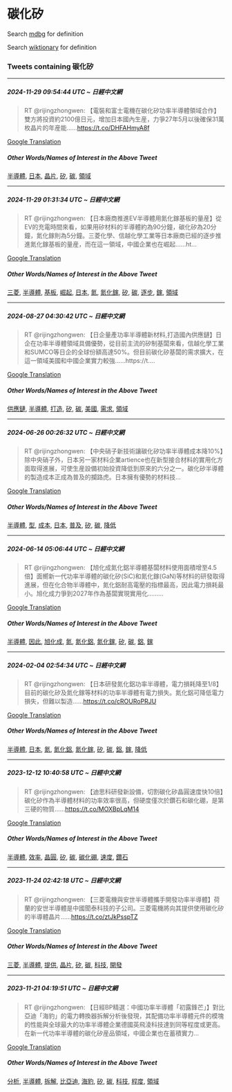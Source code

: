 # 碳化矽

Search [mdbg](https://www.mdbg.net/chinese/dictionary?page=worddict&wdrst=0&wdqb=碳化矽) for definition

Search [wiktionary](https://en.wiktionary.org/wiki/碳化矽) for definition

### Tweets containing 碳化矽

___
##### 2024-11-29 09:54:44 UTC ~ 日經中文網
> RT @rijingzhongwen: 【電裝和富士電機在碳化矽功率半導體領域合作】雙方將投資約2100億日元，增加日本國內生産，力爭27年5月以後確保31萬枚晶片的年産能……https://t.co/DHFAHmyA8f

[Google Translation](https://translate.google.com/?hi=en&tab=TT&sl=zh-CN&tl=en&op=translate&text=RT+%40rijingzhongwen%3A+%E3%80%90%E9%9B%BB%E8%A3%9D%E5%92%8C%E5%AF%8C%E5%A3%AB%E9%9B%BB%E6%A9%9F%E5%9C%A8%E7%A2%B3%E5%8C%96%E7%9F%BD%E5%8A%9F%E7%8E%87%E5%8D%8A%E5%B0%8E%E9%AB%94%E9%A0%98%E5%9F%9F%E5%90%88%E4%BD%9C%E3%80%91%E9%9B%99%E6%96%B9%E5%B0%87%E6%8A%95%E8%B3%87%E7%B4%842100%E5%84%84%E6%97%A5%E5%85%83%EF%BC%8C%E5%A2%9E%E5%8A%A0%E6%97%A5%E6%9C%AC%E5%9C%8B%E5%85%A7%E7%94%9F%E7%94%A3%EF%BC%8C%E5%8A%9B%E7%88%AD27%E5%B9%B45%E6%9C%88%E4%BB%A5%E5%BE%8C%E7%A2%BA%E4%BF%9D31%E8%90%AC%E6%9E%9A%E6%99%B6%E7%89%87%E7%9A%84%E5%B9%B4%E7%94%A3%E8%83%BD%E2%80%A6%E2%80%A6https%3A%2F%2Ft.co%2FDHFAHmyA8f)
##### Other Words/Names of Interest in the Above Tweet
[半導體](半導體.md), [日本](日本.md), [晶片](晶片.md), [矽](矽.md), [碳](碳.md), [領域](領域.md)
___
##### 2024-11-29 01:31:34 UTC ~ 日經中文網
> RT @rijingzhongwen: 【日本廠商推進EV半導體用氮化鎵基板的量産】從EV的充電時間來看，如果用矽材料的半導體約為90分鐘，碳化矽為20分鐘，氮化鎵則為5分鐘。三菱化學、信越化學工業等日本廠商已經的逐步推進氮化鎵基板的量産，而在這一領域，中國企業也在崛起……ht…

[Google Translation](https://translate.google.com/?hi=en&tab=TT&sl=zh-CN&tl=en&op=translate&text=RT+%40rijingzhongwen%3A+%E3%80%90%E6%97%A5%E6%9C%AC%E5%BB%A0%E5%95%86%E6%8E%A8%E9%80%B2EV%E5%8D%8A%E5%B0%8E%E9%AB%94%E7%94%A8%E6%B0%AE%E5%8C%96%E9%8E%B5%E5%9F%BA%E6%9D%BF%E7%9A%84%E9%87%8F%E7%94%A3%E3%80%91%E5%BE%9EEV%E7%9A%84%E5%85%85%E9%9B%BB%E6%99%82%E9%96%93%E4%BE%86%E7%9C%8B%EF%BC%8C%E5%A6%82%E6%9E%9C%E7%94%A8%E7%9F%BD%E6%9D%90%E6%96%99%E7%9A%84%E5%8D%8A%E5%B0%8E%E9%AB%94%E7%B4%84%E7%82%BA90%E5%88%86%E9%90%98%EF%BC%8C%E7%A2%B3%E5%8C%96%E7%9F%BD%E7%82%BA20%E5%88%86%E9%90%98%EF%BC%8C%E6%B0%AE%E5%8C%96%E9%8E%B5%E5%89%87%E7%82%BA5%E5%88%86%E9%90%98%E3%80%82%E4%B8%89%E8%8F%B1%E5%8C%96%E5%AD%B8%E3%80%81%E4%BF%A1%E8%B6%8A%E5%8C%96%E5%AD%B8%E5%B7%A5%E6%A5%AD%E7%AD%89%E6%97%A5%E6%9C%AC%E5%BB%A0%E5%95%86%E5%B7%B2%E7%B6%93%E7%9A%84%E9%80%90%E6%AD%A5%E6%8E%A8%E9%80%B2%E6%B0%AE%E5%8C%96%E9%8E%B5%E5%9F%BA%E6%9D%BF%E7%9A%84%E9%87%8F%E7%94%A3%EF%BC%8C%E8%80%8C%E5%9C%A8%E9%80%99%E4%B8%80%E9%A0%98%E5%9F%9F%EF%BC%8C%E4%B8%AD%E5%9C%8B%E4%BC%81%E6%A5%AD%E4%B9%9F%E5%9C%A8%E5%B4%9B%E8%B5%B7%E2%80%A6%E2%80%A6ht%E2%80%A6)
##### Other Words/Names of Interest in the Above Tweet
[三菱](三菱.md), [半導體](半導體.md), [基板](基板.md), [崛起](崛起.md), [日本](日本.md), [氮](氮.md), [氮化鎵](氮化鎵.md), [矽](矽.md), [碳](碳.md), [逐步](逐步.md), [鎵](鎵.md), [領域](領域.md)
___
##### 2024-08-27 04:30:42 UTC ~ 日經中文網
> RT @rijingzhongwen: 【日企量產功率半導體新材料,打造國內供應鏈】日企在功率半導體領域具備優勢，從目前主流的矽制基闆來看，信越化學工業和SUMCO等日企的全球份額高達50%。但目前碳化矽基闆的需求擴大，在這一領域美國和中國企業實力較強……https://t.…

[Google Translation](https://translate.google.com/?hi=en&tab=TT&sl=zh-CN&tl=en&op=translate&text=RT+%40rijingzhongwen%3A+%E3%80%90%E6%97%A5%E4%BC%81%E9%87%8F%E7%94%A2%E5%8A%9F%E7%8E%87%E5%8D%8A%E5%B0%8E%E9%AB%94%E6%96%B0%E6%9D%90%E6%96%99%2C%E6%89%93%E9%80%A0%E5%9C%8B%E5%85%A7%E4%BE%9B%E6%87%89%E9%8F%88%E3%80%91%E6%97%A5%E4%BC%81%E5%9C%A8%E5%8A%9F%E7%8E%87%E5%8D%8A%E5%B0%8E%E9%AB%94%E9%A0%98%E5%9F%9F%E5%85%B7%E5%82%99%E5%84%AA%E5%8B%A2%EF%BC%8C%E5%BE%9E%E7%9B%AE%E5%89%8D%E4%B8%BB%E6%B5%81%E7%9A%84%E7%9F%BD%E5%88%B6%E5%9F%BA%E9%97%86%E4%BE%86%E7%9C%8B%EF%BC%8C%E4%BF%A1%E8%B6%8A%E5%8C%96%E5%AD%B8%E5%B7%A5%E6%A5%AD%E5%92%8CSUMCO%E7%AD%89%E6%97%A5%E4%BC%81%E7%9A%84%E5%85%A8%E7%90%83%E4%BB%BD%E9%A1%8D%E9%AB%98%E9%81%9450%25%E3%80%82%E4%BD%86%E7%9B%AE%E5%89%8D%E7%A2%B3%E5%8C%96%E7%9F%BD%E5%9F%BA%E9%97%86%E7%9A%84%E9%9C%80%E6%B1%82%E6%93%B4%E5%A4%A7%EF%BC%8C%E5%9C%A8%E9%80%99%E4%B8%80%E9%A0%98%E5%9F%9F%E7%BE%8E%E5%9C%8B%E5%92%8C%E4%B8%AD%E5%9C%8B%E4%BC%81%E6%A5%AD%E5%AF%A6%E5%8A%9B%E8%BC%83%E5%BC%B7%E2%80%A6%E2%80%A6https%3A%2F%2Ft.%E2%80%A6)
##### Other Words/Names of Interest in the Above Tweet
[供應鏈](供應鏈.md), [半導體](半導體.md), [打造](打造.md), [矽](矽.md), [碳](碳.md), [美國](美國.md), [需求](需求.md), [領域](領域.md)
___
##### 2024-06-26 00:26:32 UTC ~ 日經中文網
> RT @rijingzhongwen: 【中央硝子新技術讓碳化矽功率半導體成本降10%】除中央硝子外，日本另一家材料企業artience也在新型接合材料的實用化方面取得進展，可使生産設備初始投資降低到原來的六分之一。碳化矽半導體的製造成本正成為普及的攔路虎。日本擁有優勢的材料技…

[Google Translation](https://translate.google.com/?hi=en&tab=TT&sl=zh-CN&tl=en&op=translate&text=RT+%40rijingzhongwen%3A+%E3%80%90%E4%B8%AD%E5%A4%AE%E7%A1%9D%E5%AD%90%E6%96%B0%E6%8A%80%E8%A1%93%E8%AE%93%E7%A2%B3%E5%8C%96%E7%9F%BD%E5%8A%9F%E7%8E%87%E5%8D%8A%E5%B0%8E%E9%AB%94%E6%88%90%E6%9C%AC%E9%99%8D10%25%E3%80%91%E9%99%A4%E4%B8%AD%E5%A4%AE%E7%A1%9D%E5%AD%90%E5%A4%96%EF%BC%8C%E6%97%A5%E6%9C%AC%E5%8F%A6%E4%B8%80%E5%AE%B6%E6%9D%90%E6%96%99%E4%BC%81%E6%A5%ADartience%E4%B9%9F%E5%9C%A8%E6%96%B0%E5%9E%8B%E6%8E%A5%E5%90%88%E6%9D%90%E6%96%99%E7%9A%84%E5%AF%A6%E7%94%A8%E5%8C%96%E6%96%B9%E9%9D%A2%E5%8F%96%E5%BE%97%E9%80%B2%E5%B1%95%EF%BC%8C%E5%8F%AF%E4%BD%BF%E7%94%9F%E7%94%A3%E8%A8%AD%E5%82%99%E5%88%9D%E5%A7%8B%E6%8A%95%E8%B3%87%E9%99%8D%E4%BD%8E%E5%88%B0%E5%8E%9F%E4%BE%86%E7%9A%84%E5%85%AD%E5%88%86%E4%B9%8B%E4%B8%80%E3%80%82%E7%A2%B3%E5%8C%96%E7%9F%BD%E5%8D%8A%E5%B0%8E%E9%AB%94%E7%9A%84%E8%A3%BD%E9%80%A0%E6%88%90%E6%9C%AC%E6%AD%A3%E6%88%90%E7%82%BA%E6%99%AE%E5%8F%8A%E7%9A%84%E6%94%94%E8%B7%AF%E8%99%8E%E3%80%82%E6%97%A5%E6%9C%AC%E6%93%81%E6%9C%89%E5%84%AA%E5%8B%A2%E7%9A%84%E6%9D%90%E6%96%99%E6%8A%80%E2%80%A6)
##### Other Words/Names of Interest in the Above Tweet
[半導體](半導體.md), [型](型.md), [成本](成本.md), [日本](日本.md), [普及](普及.md), [矽](矽.md), [碳](碳.md), [降低](降低.md)
___
##### 2024-06-14 05:06:44 UTC ~ 日經中文網
> RT @rijingzhongwen: 【旭化成氮化鋁半導體基闆材料使用面積增至4.5倍】面嚮新一代功率半導體的碳化矽(SiC)和氮化鎵(GaN)等材料的研發取得進展，但在化合物半導體中，氮化鋁耐高電壓的指標最高，因此電力損耗最小。旭化成力爭到2027年作為基闆實現實用化………

[Google Translation](https://translate.google.com/?hi=en&tab=TT&sl=zh-CN&tl=en&op=translate&text=RT+%40rijingzhongwen%3A+%E3%80%90%E6%97%AD%E5%8C%96%E6%88%90%E6%B0%AE%E5%8C%96%E9%8B%81%E5%8D%8A%E5%B0%8E%E9%AB%94%E5%9F%BA%E9%97%86%E6%9D%90%E6%96%99%E4%BD%BF%E7%94%A8%E9%9D%A2%E7%A9%8D%E5%A2%9E%E8%87%B34.5%E5%80%8D%E3%80%91%E9%9D%A2%E5%9A%AE%E6%96%B0%E4%B8%80%E4%BB%A3%E5%8A%9F%E7%8E%87%E5%8D%8A%E5%B0%8E%E9%AB%94%E7%9A%84%E7%A2%B3%E5%8C%96%E7%9F%BD%28SiC%29%E5%92%8C%E6%B0%AE%E5%8C%96%E9%8E%B5%28GaN%29%E7%AD%89%E6%9D%90%E6%96%99%E7%9A%84%E7%A0%94%E7%99%BC%E5%8F%96%E5%BE%97%E9%80%B2%E5%B1%95%EF%BC%8C%E4%BD%86%E5%9C%A8%E5%8C%96%E5%90%88%E7%89%A9%E5%8D%8A%E5%B0%8E%E9%AB%94%E4%B8%AD%EF%BC%8C%E6%B0%AE%E5%8C%96%E9%8B%81%E8%80%90%E9%AB%98%E9%9B%BB%E5%A3%93%E7%9A%84%E6%8C%87%E6%A8%99%E6%9C%80%E9%AB%98%EF%BC%8C%E5%9B%A0%E6%AD%A4%E9%9B%BB%E5%8A%9B%E6%90%8D%E8%80%97%E6%9C%80%E5%B0%8F%E3%80%82%E6%97%AD%E5%8C%96%E6%88%90%E5%8A%9B%E7%88%AD%E5%88%B02027%E5%B9%B4%E4%BD%9C%E7%82%BA%E5%9F%BA%E9%97%86%E5%AF%A6%E7%8F%BE%E5%AF%A6%E7%94%A8%E5%8C%96%E2%80%A6%E2%80%A6%E2%80%A6)
##### Other Words/Names of Interest in the Above Tweet
[半導體](半導體.md), [因此](因此.md), [旭化成](旭化成.md), [氮](氮.md), [氮化鋁](氮化鋁.md), [氮化鎵](氮化鎵.md), [矽](矽.md), [碳](碳.md), [鋁](鋁.md), [鎵](鎵.md)
___
##### 2024-02-04 02:54:34 UTC ~ 日經中文網
> RT @rijingzhongwen: 【日本研發氮化鋁功率半導體，電力損耗降至1/8】目前的碳化矽及氮化鎵等材料的功率半導體有電力損失。氮化鋁可降低電力損失，但難以製造……https://t.co/cROURoPRJU

[Google Translation](https://translate.google.com/?hi=en&tab=TT&sl=zh-CN&tl=en&op=translate&text=RT+%40rijingzhongwen%3A+%E3%80%90%E6%97%A5%E6%9C%AC%E7%A0%94%E7%99%BC%E6%B0%AE%E5%8C%96%E9%8B%81%E5%8A%9F%E7%8E%87%E5%8D%8A%E5%B0%8E%E9%AB%94%EF%BC%8C%E9%9B%BB%E5%8A%9B%E6%90%8D%E8%80%97%E9%99%8D%E8%87%B31%2F8%E3%80%91%E7%9B%AE%E5%89%8D%E7%9A%84%E7%A2%B3%E5%8C%96%E7%9F%BD%E5%8F%8A%E6%B0%AE%E5%8C%96%E9%8E%B5%E7%AD%89%E6%9D%90%E6%96%99%E7%9A%84%E5%8A%9F%E7%8E%87%E5%8D%8A%E5%B0%8E%E9%AB%94%E6%9C%89%E9%9B%BB%E5%8A%9B%E6%90%8D%E5%A4%B1%E3%80%82%E6%B0%AE%E5%8C%96%E9%8B%81%E5%8F%AF%E9%99%8D%E4%BD%8E%E9%9B%BB%E5%8A%9B%E6%90%8D%E5%A4%B1%EF%BC%8C%E4%BD%86%E9%9B%A3%E4%BB%A5%E8%A3%BD%E9%80%A0%E2%80%A6%E2%80%A6https%3A%2F%2Ft.co%2FcROURoPRJU)
##### Other Words/Names of Interest in the Above Tweet
[半導體](半導體.md), [日本](日本.md), [氮](氮.md), [氮化鋁](氮化鋁.md), [氮化鎵](氮化鎵.md), [矽](矽.md), [碳](碳.md), [鋁](鋁.md), [鎵](鎵.md), [降低](降低.md)
___
##### 2023-12-12 10:40:58 UTC ~ 日經中文網
> RT @rijingzhongwen: 【迪思科研發新設備，切割碳化矽晶圓速度快10倍】碳化矽作為半導體材料的功率效率很高，但硬度僅次於鑽石和碳化硼，是第三硬的物質……https://t.co/MOXBpLqM14

[Google Translation](https://translate.google.com/?hi=en&tab=TT&sl=zh-CN&tl=en&op=translate&text=RT+%40rijingzhongwen%3A+%E3%80%90%E8%BF%AA%E6%80%9D%E7%A7%91%E7%A0%94%E7%99%BC%E6%96%B0%E8%A8%AD%E5%82%99%EF%BC%8C%E5%88%87%E5%89%B2%E7%A2%B3%E5%8C%96%E7%9F%BD%E6%99%B6%E5%9C%93%E9%80%9F%E5%BA%A6%E5%BF%AB10%E5%80%8D%E3%80%91%E7%A2%B3%E5%8C%96%E7%9F%BD%E4%BD%9C%E7%82%BA%E5%8D%8A%E5%B0%8E%E9%AB%94%E6%9D%90%E6%96%99%E7%9A%84%E5%8A%9F%E7%8E%87%E6%95%88%E7%8E%87%E5%BE%88%E9%AB%98%EF%BC%8C%E4%BD%86%E7%A1%AC%E5%BA%A6%E5%83%85%E6%AC%A1%E6%96%BC%E9%91%BD%E7%9F%B3%E5%92%8C%E7%A2%B3%E5%8C%96%E7%A1%BC%EF%BC%8C%E6%98%AF%E7%AC%AC%E4%B8%89%E7%A1%AC%E7%9A%84%E7%89%A9%E8%B3%AA%E2%80%A6%E2%80%A6https%3A%2F%2Ft.co%2FMOXBpLqM14)
##### Other Words/Names of Interest in the Above Tweet
[半導體](半導體.md), [效率](效率.md), [晶圓](晶圓.md), [矽](矽.md), [碳](碳.md), [碳化硼](碳化硼.md), [速度](速度.md), [鑽石](鑽石.md)
___
##### 2023-11-24 02:42:18 UTC ~ 日經中文網
> RT @rijingzhongwen: 【三菱電機與安世半導體攜手開發功率半導體】荷蘭的安世半導體是中國聞泰科技的子公司。三菱電機將向其提供使用碳化矽的半導體晶片……https://t.co/ztJkPsspTZ

[Google Translation](https://translate.google.com/?hi=en&tab=TT&sl=zh-CN&tl=en&op=translate&text=RT+%40rijingzhongwen%3A+%E3%80%90%E4%B8%89%E8%8F%B1%E9%9B%BB%E6%A9%9F%E8%88%87%E5%AE%89%E4%B8%96%E5%8D%8A%E5%B0%8E%E9%AB%94%E6%94%9C%E6%89%8B%E9%96%8B%E7%99%BC%E5%8A%9F%E7%8E%87%E5%8D%8A%E5%B0%8E%E9%AB%94%E3%80%91%E8%8D%B7%E8%98%AD%E7%9A%84%E5%AE%89%E4%B8%96%E5%8D%8A%E5%B0%8E%E9%AB%94%E6%98%AF%E4%B8%AD%E5%9C%8B%E8%81%9E%E6%B3%B0%E7%A7%91%E6%8A%80%E7%9A%84%E5%AD%90%E5%85%AC%E5%8F%B8%E3%80%82%E4%B8%89%E8%8F%B1%E9%9B%BB%E6%A9%9F%E5%B0%87%E5%90%91%E5%85%B6%E6%8F%90%E4%BE%9B%E4%BD%BF%E7%94%A8%E7%A2%B3%E5%8C%96%E7%9F%BD%E7%9A%84%E5%8D%8A%E5%B0%8E%E9%AB%94%E6%99%B6%E7%89%87%E2%80%A6%E2%80%A6https%3A%2F%2Ft.co%2FztJkPsspTZ)
##### Other Words/Names of Interest in the Above Tweet
[三菱](三菱.md), [半導體](半導體.md), [提供](提供.md), [晶片](晶片.md), [矽](矽.md), [碳](碳.md), [科技](科技.md), [開發](開發.md)
___
##### 2023-11-21 04:19:51 UTC ~ 日經中文網
> RT @rijingzhongwen: 【日經BP精選：中國功率半導體「初露鋒芒」】對比亞迪「海豹」的電力轉換器拆解分析後發現，其配備功率半導體元件的模塊的性能與全球最大的功率半導體企業德國英飛淩科技達到同等程度或更高。 在新一代功率半導體的碳化矽産品領域，中國企業也在蓄積實力…

[Google Translation](https://translate.google.com/?hi=en&tab=TT&sl=zh-CN&tl=en&op=translate&text=RT+%40rijingzhongwen%3A+%E3%80%90%E6%97%A5%E7%B6%93BP%E7%B2%BE%E9%81%B8%EF%BC%9A%E4%B8%AD%E5%9C%8B%E5%8A%9F%E7%8E%87%E5%8D%8A%E5%B0%8E%E9%AB%94%E3%80%8C%E5%88%9D%E9%9C%B2%E9%8B%92%E8%8A%92%E3%80%8D%E3%80%91%E5%B0%8D%E6%AF%94%E4%BA%9E%E8%BF%AA%E3%80%8C%E6%B5%B7%E8%B1%B9%E3%80%8D%E7%9A%84%E9%9B%BB%E5%8A%9B%E8%BD%89%E6%8F%9B%E5%99%A8%E6%8B%86%E8%A7%A3%E5%88%86%E6%9E%90%E5%BE%8C%E7%99%BC%E7%8F%BE%EF%BC%8C%E5%85%B6%E9%85%8D%E5%82%99%E5%8A%9F%E7%8E%87%E5%8D%8A%E5%B0%8E%E9%AB%94%E5%85%83%E4%BB%B6%E7%9A%84%E6%A8%A1%E5%A1%8A%E7%9A%84%E6%80%A7%E8%83%BD%E8%88%87%E5%85%A8%E7%90%83%E6%9C%80%E5%A4%A7%E7%9A%84%E5%8A%9F%E7%8E%87%E5%8D%8A%E5%B0%8E%E9%AB%94%E4%BC%81%E6%A5%AD%E5%BE%B7%E5%9C%8B%E8%8B%B1%E9%A3%9B%E6%B7%A9%E7%A7%91%E6%8A%80%E9%81%94%E5%88%B0%E5%90%8C%E7%AD%89%E7%A8%8B%E5%BA%A6%E6%88%96%E6%9B%B4%E9%AB%98%E3%80%82+%E5%9C%A8%E6%96%B0%E4%B8%80%E4%BB%A3%E5%8A%9F%E7%8E%87%E5%8D%8A%E5%B0%8E%E9%AB%94%E7%9A%84%E7%A2%B3%E5%8C%96%E7%9F%BD%E7%94%A3%E5%93%81%E9%A0%98%E5%9F%9F%EF%BC%8C%E4%B8%AD%E5%9C%8B%E4%BC%81%E6%A5%AD%E4%B9%9F%E5%9C%A8%E8%93%84%E7%A9%8D%E5%AF%A6%E5%8A%9B%E2%80%A6)
##### Other Words/Names of Interest in the Above Tweet
[分析](分析.md), [半導體](半導體.md), [拆解](拆解.md), [比亞迪](比亞迪.md), [海豹](海豹.md), [矽](矽.md), [碳](碳.md), [科技](科技.md), [程度](程度.md), [領域](領域.md)
